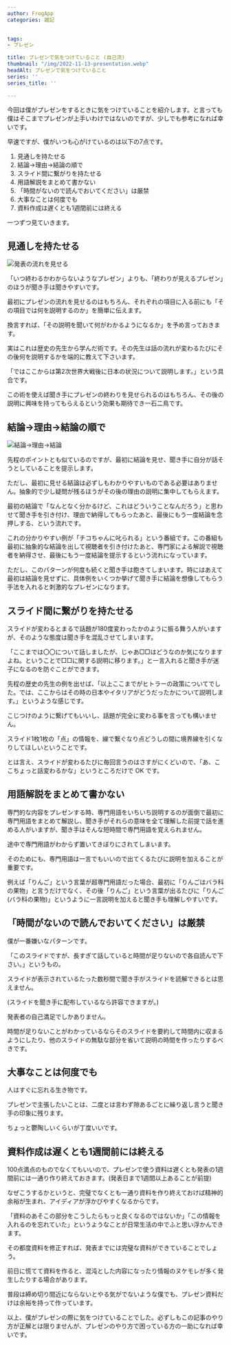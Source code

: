 ```yaml
---
author: FrogApp
categories: 雑記

 
tags:
- プレゼン

title: プレゼンで気をつけていること (自己流)
thumbnail: "/img/2022-11-13-presentation.webp"
headAlt: プレゼンで気をつけていること
series: ''
series_title: ''

---
```

今回は僕がプレゼンをするときに気をつけていることを紹介します。と言っても僕はそこまでプレゼンが上手いわけではないのですが、少しでも参考になれば幸いです。

早速ですが、僕がいつも心がけているのは以下の7点です。

1. 見通しを持たせる
2. 結論→理由→結論の順で
3. スライド間に繋がりを持たせる
4. 用語解説をまとめて書かない
5. 「時間がないので読んでおいてください」は厳禁
6. 大事なことは何度でも
7. 資料作成は遅くとも1週間前には終える

一つずつ見ていきます。

## 見通しを持たせる

![発表の流れを見せる](/img/2022-11-13-flow.webp)

「いつ終わるかわからないようなプレゼン」よりも、「終わりが見えるプレゼン」のほうが聞き手は聞きやすいです。

最初にプレゼンの流れを見せるのはもちろん、それぞれの項目に入る前にも「その項目では何を説明するのか」を簡単に伝えます。

換言すれば、「その説明を聞いて何がわかるようになるか」を予め言っておきます。

実はこれは歴史の先生から学んだ術です。その先生は話の流れが変わるたびにその後何を説明するかを端的に教えて下さいます。

「ではここからは第2次世界大戦後に日本の状況について説明します。」という具合です。

この術を使えば聞き手にプレゼンの終わりを見せられるのはもちろん、その後の説明に興味を持ってもらえるという効果も期待でき一石二鳥です。

## 結論→理由→結論の順で

![結論→理由→結論](/img/2022-11-13-r-r.webp)

先程のポイントとも似ているのですが、最初に結論を見せ、聞き手に自分が話そうとしていることを提示します。

ただし、最初に見せる結論は必ずしもわかりやすいものである必要はありません。抽象的で少し疑問が残るほうがその後の理由の説明に集中してもらえます。

最初の結論で「なんとなく分かるけど、これはどういうことなんだろう」と思わせて聞き手を引き付け、理由で納得してもらったあと、最後にもう一度結論を念押しする、という流れです。

これの分かりやすい例が「チコちゃんに叱られる」という番組です。この番組も最初に抽象的な結論を出して視聴者を引き付けたあと、専門家による解説で視聴者を納得させ、最後にもう一度結論を提示するという流れになっています。

ただし、このパターンが何度も続くと聞き手は飽きてしまいます。時にはあえて最初は結論を見せずに、具体例をいくつか挙げて聞き手に結論を想像してもらう手法を入れると刺激的なプレゼンになります。

## スライド間に繋がりを持たせる

スライドが変わるとまるで話題が180度変わったかのように振る舞う人がいますが、そのような態度は聞き手を混乱させてしまいます。

「ここまでは〇〇について話しましたが、じゃあ□□はどうなのか気になりますよね。ということで□□に関する説明に移ります。」と一言入れると聞き手が迷子になるのを防ぐことができます。

先程の歴史の先生の例を出せば、「以上ここまでがヒトラーの政策についてでした。では、ここからはその時の日本やイタリアがどうだったかについて説明します。」というような感じです。

こじつけのように繋げてもいいし、話題が完全に変わる事を言っても構いません。

スライド1枚1枚の「点」の情報を、線で繋ぐなり点どうしの間に境界線を引くなりしてほしいということです。

とは言え、スライドが変わるたびに毎回言うのはさすがにくどいので、「あ、ここちょっと話変わるかな」というところだけで OK です。

## 用語解説をまとめて書かない

専門的な内容をプレゼンする時、専門用語をいちいち説明するのが面倒で最初に専門用語をまとめて解説し、聞き手がそれらの意味を全て理解した前提で話を進める人がいますが、聞き手はそんな短時間で専門用語を覚えられません。

途中で専門用語がわからず置いてきぼりにされてしまいます。

そのためにも、専門用語は一言でもいいので出てくるたびに説明を加えることが重要です。

例えば「りんご」という言葉が超専門用語だった場合、最初に「りんごはバラ科の果物」と言うだけでなく、その後「りんご」という言葉が出るたびに「りんご (バラ科の果物)」というように一言説明を加えると聞き手も理解しやすいです。

## 「時間がないので読んでおいてください」は厳禁

僕が一番嫌いなパターンです。

「このスライドですが、長すぎて話していると時間が足りないので各自読んで下さい。」というもの。

スライドが表示されているたった数秒間で聞き手がスライドを読解できるとは思えません。

(スライドを聞き手に配布しているなら許容できますが。)

発表者の自己満足でしかありません。

時間が足りないことがわかっているならそのスライドを要約して時間内に収まるようにしたり、他のスライドの無駄な部分を省いて説明の時間を作ったりするべきです。

## 大事なことは何度でも

人はすぐに忘れる生き物です。

プレゼンで主張したいことは、二度とは言わず隙あるごとに繰り返し言うと聞き手の印象に残ります。

ちょっと鬱陶しいくらいが丁度いいです。

## 資料作成は遅くとも1週間前には終える

100点満点のものでなくてもいいので、プレゼンで使う資料は遅くとも発表の1週間前には一通り作り終えておきます。(発表日まで1週間以上あることが前提)

なぜこうするかというと、完璧でなくとも一通り資料を作り終えておけば精神的余裕が生まれ、アイディアが浮かびやすくなるからです。

「資料のあそこの部分をこうしたらもっと良くなるのではないか」「この情報を入れるのを忘れていた」というようなことが日常生活の中でふと思い浮かんできます。

その都度資料を修正すれば、発表までには完璧な資料ができていることでしょう。

前日に慌てて資料を作ると、混沌とした内容になったり情報のヌケモレが多く発生したりする場合があります。

普段は締め切り間近にならないとやる気がでないような僕でも、プレゼン資料だけは余裕を持って作っています。

以上、僕がプレゼンの際に気をつけていることでした。必ずしもこの記事のやり方が正解とは限りませんが、プレゼンのやり方で困っている方の一助になれば幸いです。